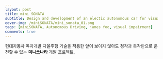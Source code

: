 ```yaml
---
layout: post
title: mini SONATA
subtitle: Design and development of an electic autonomous car for visual  impairment children
cover-img: /miniSONATA/mini_sonata_01.png
tags: [miniSONATA, Autonomous Driving, james Yoo, visual impairment]
comments: true
---
```


현대자동차 독자개발 자율주행 기술을 적용한 앞이 보이지 않아도 청각과 촉각만으로 운전할 수 있는 **미니쏘나타** 개발 프로젝트.
